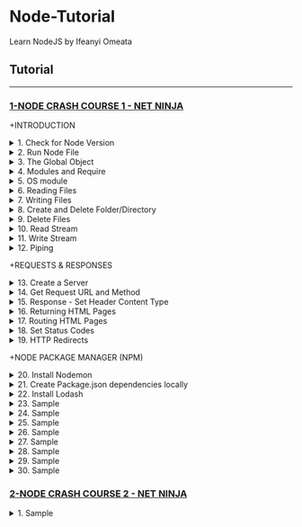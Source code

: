 # Node-Tutorial
Learn NodeJS by Ifeanyi Omeata

## Tutorial

---

### [1-NODE CRASH COURSE 1 - NET NINJA](#)

+INTRODUCTION

<details>
  <summary>1. Check for Node Version</summary>

```Javascript
node -v
```

</details>

<details>
  <summary>2. Run Node File</summary>

```Javascript
node index.js
```

</details>

<details>
  <summary>3. The Global Object</summary>

Test.js:

```Javascript
let count = 0

const program = global.setInterval(()=>{
    count++
    console.log(count)
}, 1000)

global.setTimeout(()=>{
    console.log("Setting timeout")
    clearInterval(program)
}, 3000)
```

Absolute Path

```Javascript
console.log(__dirname)
```

```Javascript
// ~/Desktop/SERVER/Cloud/node
```

Absolute Path + Filename

```Javascript
console.log(__filename)
```

```Javascript
// ~/Desktop/SERVER/Cloud/node/test.js
```

</details>

<details>
  <summary>4. Modules and Require</summary>

require.js:

```Javascript
const people = ['yoshi' , 'ryu', ' chun-li' , ' mario'];
const ages = [20, 25, 30, 35];

module.exports = {
    people,
    ages
};

```

modules.js:

```Javascript
const {people, ages} = require('./require.js');

console.log(people, ages);
```

```Javascript
// [ 'yoshi', 'ryu', ' chun-li', ' mario' ] [ 20, 25, 30, 35 ]
```

</details>

<details>
  <summary>5. OS module</summary>

```Javascript
const os = require('os');

console.log(os.platform(), os.homedir());

```

```Javascript
// darwin /Users/ifeanyiomeata
```

</details>

<details>
  <summary>6. Reading Files</summary>

```Javascript
const fs = require("fs");

// reading files
fs.readFile('./docs/blog1.txt', (err, data) => {
    if(err){
    console.log(err);
    }
    console.log(data.toString());
});

console.log('last line');
```

```Javascript
// last line
// Hello World!
// Hello World 2!
```

</details>

<details>
  <summary>7. Writing Files</summary>

```Javascript
const fs = require("fs");

// writing files
fs.writeFile('./docs/blog1.txt', 'hello, world', () => {
    console.log('file was written');
});
fs.writeFile('./docs/blog2.txt', 'hello, again' , () => {
    console.log('file was written');
});
```

```Javascript
// file was written
// file was written
```

</details>

<details>
  <summary>8. Create and Delete Folder/Directory</summary>

```Javascript
const fs = require("fs");

// Create and Delete directories/Folders
if(!fs.existsSync('./assets')) {
    fs.mkdir('./assets', (err) => {
        if (err) {
            console.error(err);
        }
        console.log('folder created');
    });
} else {
    fs.rmdir('./assets', (err) => {
        if(err) {
            console.log(err)
        }
        console.log('folder deleted');
    })
}
```

```Javascript
// folder created
// folder deleted
```

</details>

<details>
  <summary>9. Delete Files</summary>

```Javascript
const fs = require("fs");

// deleting files
if (fs.existsSync('./docs/blog1.txt')) {
    fs.unlink('./docs/blog1.txt', (err) => {
        if(err) {
            console.log(err)
        }
        console.log('file deleted');
    })
}
```

```Javascript
// file deleted
```

</details>

<details>
  <summary>10. Read Stream</summary>

```Javascript
const fs = require("fs");

const readStream = fs.createReadStream('./docs/blog2.txt', { encoding: 'utf8' });

readStream.on('data', (chunk) => {
    console.log('-------- NEW CHUNK -----');
    console.log(chunk);
});

```

```Javascript
// -------- NEW CHUNK -----
// <Buffer 4c 6f 72 65 6d 20 69 70 73 75 6d 20 64 6f 6c 6f 72 20 73 69 74 20 61 6d 65 74 2c 20 63 6f 6e 73 65 63 74 65 74 75 65 72 20 61 64 69 70 69 73 63 69 6e ... 65486 more bytes>
// -------- NEW CHUNK -----
// <Buffer 20 56 69 76 61 6d 75 73 20 69 6e 20 65 72 61 74 20 75 74 20 75 72 6e 61 20 63 75 72 73 75 73 20 76 65 73 74 69 62 75 6c 75 6d 2e 20 46 75 73 63 65 20 ... 65486 more bytes>
// -------- NEW CHUNK -----
// <Buffer 53 75 73 70 65 6e 64 69 73 73 65 20 66 65 75 67 69 61 74 2e 20 53 75 73 70 65 6e 64 69 73 73 65 20 65 6e 69 6d 20 74 75 72 70 69 73 2c 20 64 69 63 74 ... 65486 more bytes>
// -------- NEW CHUNK -----
// <Buffer 69 62 75 6c 75 6d 20 65 74 2c 20 74 65 6d 70 6f 72 20 61 75 63 74 6f 72 2c 20 6a 75 73 74 6f 2e 20 49 6e 20 61 63 20 66 65 6c 69 73 20 71 75 69 73 20 ... 65486 more bytes>
// -------- NEW CHUNK -----
// <Buffer 6c 61 6d 63 6f 72 70 65 72 20 75 6c 74 72 69 63 69 65 73 20 6e 69 73 69 2e 20 4e 61 6d 20 65 67 65 74 20 64 75 69 2e 20 45 74 69 61 6d 20 72 68 6f 6e ... 11132 more bytes>
```

</details>

<details>
  <summary>11. Write Stream</summary>

```Javascript
const fs = require("fs");

const readStream = fs.createReadStream('./docs/blog2.txt',{ encoding: 'utf8' });
const writeStream = fs.createWriteStream('./docs/blog3.txt');

readStream.on('data' , (chunk) => {
    console.log('------ NEW CHUNK -----');
    console.log(chunk);
    writeStream.write('\nNEW CHUNK\n');
    writeStream.write(chunk);
});
```

</details>

<details>
  <summary>12. Piping</summary>

```Javascript
const fs = require("fs");

const readStream = fs.createReadStream('./docs/blog2.txt',{ encoding: 'utf8' });
const writeStream = fs.createWriteStream('./docs/blog3.txt');

// readStream.on('data' , (chunk) => {
//     console.log('------ NEW CHUNK -----');
//     console.log(chunk);
//     writeStream.write('\nNEW CHUNK\n');
//     writeStream.write(chunk);
// });

// piping
readStream.pipe(writeStream);
```

</details>

+REQUESTS & RESPONSES

<details>
  <summary>13. Create a Server</summary>

```Javascript
const http = require('http');

const server = http.createServer((req, res) =>{
    console.log('request made');
});

server.listen(3000, 'localhost', () => {
    console.log('listening for requests on port 3000')
})
```

```Javascript
// listening for requests on port 3000
// request made
```

</details>

<details>
  <summary>14. Get Request URL and Method</summary>

```Javascript

const http = require('http');

const server = http.createServer((req, res) =>{
    console.log('request made');
    console.log("Url: ", req.url);
    console.log("Method: ", req.method);
    console.log("Headers: ", req.headers);
    console.log("Body: ", req.body);
});

server.listen(3000, 'localhost', () => {
    console.log('listening for requests on port 3000')
})
```

```Javascript
// listening for requests on port 3000
// request made
// Url:  /
// Method:  GET
// Headers:  {
//   host: 'localhost:3000',
//   connection: 'keep-alive',
//   'sec-ch-ua': '"Chromium";v="106", "Google Chrome";v="106", "Not;A=Brand";v="99"',
//   'sec-ch-ua-mobile': '?0',
//   'sec-ch-ua-platform': '"macOS"',
//   'upgrade-insecure-requests': '1',
//   'user-agent': 'Mozilla/5.0 (Macintosh; Intel Mac OS X 10_15_7) AppleWebKit/537.36 (KHTML, like Gecko) Chrome/106.0.0.0 Safari/537.36',
//   accept: 'text/html,application/xhtml+xml,application/xml;q=0.9,image/avif,image/webp,image/apng,*/*;q=0.8,application/signed-exchange;v=b3;q=0.9',
//   'sec-fetch-site': 'none',
//   'sec-fetch-mode': 'navigate',
//   'sec-fetch-user': '?1',
//   'sec-fetch-dest': 'document',
//   'accept-encoding': 'gzip, deflate, br',
//   'accept-language': 'en-GB,en-US;q=0.9,en;q=0.8'
// }
// Body:  undefined
```

</details>

<details>
  <summary>15. Response - Set Header Content Type </summary>

```Javascript

const http = require('http');

const server = http.createServer((req, res) => {
    console.log('request made');
    console.log("Url: ", req.url);
    console.log("Method: ", req.method);
    console.log("Headers: ", req.headers);
    console.log("Body: ", req.body);

    // set header content type
    res.setHeader('Content-Type', 'text/plain');
    res.write('hello, ninjas');
    res.end();
});

server.listen(3000, 'localhost', () => {
    console.log('listening for requests on port 3000')
})
```

```Javascript
const http = require('http');

const server = http.createServer((req, res) => {
    console.log('request made');
    // console.log("Url: ", req.url);
    // console.log("Method: ", req.method);
    // console.log("Headers: ", req.headers);
    // console.log("Body: ", req.body);

    // set header content type
    res.setHeader('Content-Type', 'text/html');
    res.write('<head><link rel="stylesheet" href="#"></head>');
    res.write('<h1>Welcome!</h1>');
    res.write('<h2>hello, ninjas</h2>');
    res.end();
});

server.listen(3000, 'localhost', () => {
    console.log('listening for requests on port 3000')
})
```

</details>

<details>
  <summary>16. Returning HTML Pages </summary>

```Javascript
const http = require('http');
const fs = require('fs');

const server = http.createServer((req, res) => {
    console.log('request made');

    // set header content type
    res.setHeader('Content-Type', 'text/html');

    // send an html file.
    fs.readFile('./views/index.html', (err, data) => {
        if(err) {
            console.log(err);
            res.end();
        } else {
            res.write(data);
            res.end();
            // OR
            // res.end(data);
        }
    })

});

server.listen(3000, 'localhost', () => {
    console.log('listening for requests on port 3000')
})
```

</details>

<details>
  <summary>17. Routing HTML Pages</summary>

```Javascript
const http = require('http');
const fs = require('fs');

const server = http.createServer((req, res) => {
    console.log('request made');

    // set header content type
    res.setHeader('Content-Type', 'text/html');

    // get path from request
    let path = './views/';
    switch (req.url) {
        case '/':
            path += 'index.html';
            break;
        case '/about':
            path += 'about.html';
            break;
        default:
            path += '404.html';
            break;
    }

    // send an html file.
    fs.readFile(path, (err, data) => {
        if(err) {
            console.log(err);
            res.end();
        } else {
            res.end(data);
        }
    })
});

server.listen(3000, 'localhost', () => {
    console.log('listening for requests on port 3000')
})
```

</details>

<details>
  <summary>18. Set Status Codes </summary>

Status codes describe the type of response sent to the browser.

```markdown
200- OK
301- Resource moved
404- Not found
500- Internal server error
```

```markdown
100 Range- Informational Responses
200 Range- Success codes
300 Range- Codes for redirects
400 Range- User or client error codes
500 Range- Server error codes
```

```Javascript
const http = require('http');
const fs = require('fs');

const server = http.createServer((req, res) => {
    console.log('request made');

    // set header content type
    res.setHeader('Content-Type', 'text/html');

    // get path from request
    let path = './views/';
    switch (req.url) {
        case '/':
            path += 'index.html';
            res.statusCode = 200;
            break;
        case '/about':
            path += 'about.html';
            res.statusCode = 200;
            break;
        default:
            path += '404.html';
            res.statusCode = 404;
            break;
    }

    // send an html file.
    fs.readFile(path, (err, data) => {
        if(err) {
            console.log(err);
            res.end();
        } else {
            res.end(data);
        }
    })
});

server.listen(3000, 'localhost', () => {
    console.log('listening for requests on port 3000')
})
```

</details>

<details>
  <summary>19. HTTP Redirects</summary>

```Javascript

const http = require('http');
const fs = require('fs');

const server = http.createServer((req, res) => {
    console.log('request made');

    // set header content type
    res.setHeader('Content-Type', 'text/html');

    // get path from request
    let path = './views/';
    switch (req.url) {
        case '/':
            path += 'index.html';
            res.statusCode = 200;
            break;
        case '/about':
            path += 'about.html';
            res.statusCode = 200;
            break;
        case '/about-me':
            res.statusCode = 301;
            res.setHeader('Location', '/about');
            res.end();
            break;
        default:
            path += '404.html';
            res.statusCode = 404;
            break;
    }

    // send an html file.
    fs.readFile(path, (err, data) => {
        if(err) {
            console.log(err);
            res.end();
        } else {
            res.end(data);
        }
    })
});

server.listen(3000, 'localhost', () => {
    console.log('listening for requests on port 3000')
})
```

</details>

+NODE PACKAGE MANAGER (NPM)

<details>
  <summary>20. Install Nodemon </summary>

```Javascript
npm install -g nodemon

yarn global add nodemon
```

```Javascript
nodemon server
```

</details>

<details>
  <summary>21. Create Package.json dependencies locally </summary>

```Javascript
npm init
```

```Javascript
{
  "name": "node",
  "version": "1.0.0",
  "description": "",
  "main": "index.js",
  "directories": {
    "doc": "docs"
  },
  "scripts": {
    "test": "echo \"Error: no test specified\" && exit 1",
    "start": "node server.js"
  },
  "author": "",
  "license": "ISC"
}

```

</details>

<details>
  <summary>22. Install Lodash</summary>

```Javascript
npm i --save lodash
```

package.json:

```Javascript
{
  "name": "node",
  "version": "1.0.0",
  "description": "",
  "main": "index.js",
  "directories": {
    "doc": "docs"
  },
  "scripts": {
    "test": "echo \"Error: no test specified\" && exit 1",
    "start": "node server.js"
  },
  "author": "",
  "license": "ISC",
  "dependencies": {
    "lodash": "^4.17.21"
  }
}
```

package-lock.json:

```Javascript
{
  "name": "node",
  "version": "1.0.0",
  "lockfileVersion": 2,
  "requires": true,
  "packages": {
    "": {
      "name": "node",
      "version": "1.0.0",
      "license": "ISC",
      "dependencies": {
        "lodash": "^4.17.21"
      }
    },
    "node_modules/lodash": {
      "version": "4.17.21",
      "resolved": "https://registry.npmjs.org/lodash/-/lodash-4.17.21.tgz",
      "integrity": "sha512-v2kDEe57lecTulaDIuNTPy3Ry4gLGJ6Z1O3vE1krgXZNrsQ+LFTGHVxVjcXPs17LhbZVGedAJv8XZ1tvj5FvSg=="
    }
  },
  "dependencies": {
    "lodash": {
      "version": "4.17.21",
      "resolved": "https://registry.npmjs.org/lodash/-/lodash-4.17.21.tgz",
      "integrity": "sha512-v2kDEe57lecTulaDIuNTPy3Ry4gLGJ6Z1O3vE1krgXZNrsQ+LFTGHVxVjcXPs17LhbZVGedAJv8XZ1tvj5FvSg=="
    }
  }
}

```

</details>

<details>
  <summary>23. Sample</summary>

```Javascript

```

```Javascript

```

```Javascript

```

</details>

<details>
  <summary>24. Sample</summary>

```Javascript

```

```Javascript

```

```Javascript

```

</details>

<details>
  <summary>25. Sample</summary>

```Javascript

```

```Javascript

```

```Javascript

```

</details>

<details>
  <summary>26. Sample</summary>

```Javascript

```

```Javascript

```

```Javascript

```

</details>

<details>
  <summary>27. Sample</summary>

```Javascript

```

```Javascript

```

```Javascript

```

</details>

<details>
  <summary>28. Sample</summary>

```Javascript

```

```Javascript

```

```Javascript

```

</details>

<details>
  <summary>29. Sample</summary>

```Javascript

```

```Javascript

```

```Javascript

```

</details>

<details>
  <summary>30. Sample</summary>

```Javascript

```

```Javascript

```

```Javascript

```

</details>


### [2-NODE CRASH COURSE 2 - NET NINJA](#)

<details>
  <summary>1. Sample</summary>

```Javascript

```

```Javascript

```

```Javascript

```

```Javascript

```

</details>
